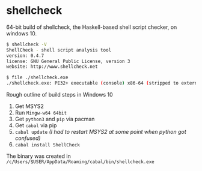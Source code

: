 # shellcheck
64-bit build of shellcheck, the Haskell-based shell script checker, on windows 10.


```bash
$ shellcheck -V
ShellCheck - shell script analysis tool
version: 0.4.7
license: GNU General Public License, version 3
website: http://www.shellcheck.net

$ file ./shellcheck.exe
./shellcheck.exe: PE32+ executable (console) x86-64 (stripped to external PDB), for MS Windows

```

Rough outline of build steps in Windows 10

1. Get MSYS2
2. Run `Mingw-w64 64bit`
3. Get `python3` and `pip` via pacman
4. Get `cabal` via pip
5. `cabal update`
 _(I had to restart MSYS2 at some point when python got confused)_
6. `cabal install ShellCheck`

The binary was created in `/c/Users/$USER/AppData/Roaming/cabal/bin/shellcheck.exe`
